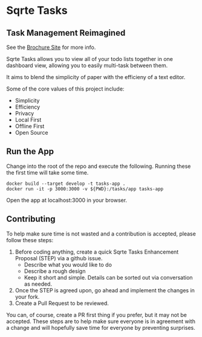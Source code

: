 # Sqrte Tasks

## Task Management Reimagined

See the [Brochure Site](https://tasks.sqrte.com/info/) for more info.

Sqrte Tasks allows you to view all of your todo lists together in one dashboard view, allowing you to easily multi-task between them.

It aims to blend the simplicity of paper with the efficieny of a text editor.

Some of the core values of this project include:
- Simplicity
- Efficiency
- Privacy
- Local First
- Offline First
- Open Source

## Run the App

Change into the root of the repo and execute the following.
Running these the first time will take some time.
```
docker build --target develop -t tasks-app .
docker run -it -p 3000:3000 -v ${PWD}:/tasks/app tasks-app
```
Open the app at localhost:3000 in your browser.
## Contributing

To help make sure time is not wasted and a contribution is accepted, please follow these steps:

1) Before coding anything, create a quick Sqrte Tasks Enhancement Proposal (STEP) via a github issue.
    - Describe what you would like to do
    - Describe a rough design
    - Keep it short and simple. Details can be sorted out via conversation as needed.
2) Once the STEP is agreed upon, go ahead and implement the changes in your fork.
3) Create a Pull Request to be reviewed.

You can, of course, create a PR first thing if you prefer, but it may not be accepted. These steps are to help make sure everyone is in agreement with a change and will hopefully save time for everyone by preventing surprises.

